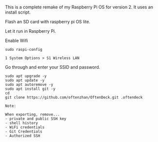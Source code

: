 This is a complete remake of my Raspberry Pi OS for version 2. It uses an install script.

Flash an SD card with raspberry pi OS lite.

Let it run in Raspberry Pi. 

Enable Wifi

```
sudo raspi-config
```

`1 System Options > S1 Wireless LAN`

Go through and enter your SSID and password.

```
sudo apt upgrade -y
sudo apt update -y
sudo apt autoremove -y
sudo apt install git -y
cd
git clone https://github.com/oftenzhan/OftenDeck.git .oftendeck
```















```
Note:

When exporting, remove...
- private and public SSH key
- shell history
- WiFi credentials
- Git Credentials
- Authorized SSH
```